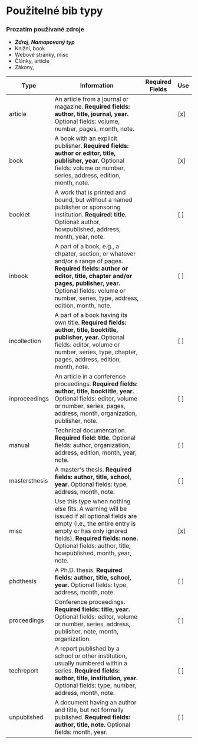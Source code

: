 # Použitelné bib typy

### Prozatím používané zdroje

- ***Zdroj***, ***Namapovaný typ***
- Knižní, book
- Webové stránky, misc
- Články, article
- Zákony,

|Type|Information|Required Fields|Use|
|---|---|---|---|
|article|An article from a journal or magazine. **Required fields: author, title, journal, year.** Optional fields: volume, number, pages, month, note.||[x]|
|book|A book with an explicit publisher. **Required fields: author or editor, title, publisher, year.** Optional fields: volume or number, series, address, edition, month, note.||[x]|
|booklet|A work that is printed and bound, but without a named publisher or sponsoring institution. **Required: title.** Optional: author, howpublished, address, month, year, note.||[ ]|
|inbook|A part of a book, e.g., a chpater, section, or whatever and/or a range of pages. **Required fields: author or editor, title, chapter and/or pages, publisher, year.** Optional fields: volume or number, series, type, address, edition, month, note.||[ ]|
|incollection|A part of a book having its own title. **Required fields: author, title, booktitle, publisher, year.** Optional fields: editor, volume or number, series, type, chapter, pages, address, edition, month, note.||[ ]|
|inproceedings|An article in a conference proceedings. **Required fields: author, title, booktitle, year.** Optional fields: editor, volume or number, series, pages, address, month, organization, publisher, note.||[ ]|
|manual|Technical documentation. **Required field: title.** Optional fields: author, organization, address, edition, month, year, note.||[ ]|
|mastersthesis|A master's thesis. **Required fields: author, title, school, year.** Optional fields: type, address, month, note.||[ ]|
|misc|Use this type when nothing else fits. A warning will be issued if all optional fields are empty (i.e., the entire entry is empty or has only ignored fields). **Required fields: none.** Optional fields: author, title, howpublished, month, year, note.||[x]|
|phdthesis|A Ph.D. thesis. **Required fields: author, title, school, year.** Optional fields: type, address, month, note.||[ ]|
|proceedings|Conference proceedings. **Required fields: title, year.** Optional fields: editor, volume or number, series, address, publisher, note, month, organization.||[ ]|
|techreport|A report published by a school or other institution, usually numbered within a series. **Required fields: author, title, institution, year.** Optional fields: type, number, address, month, note.||[ ]|
|unpublished|A document having an author and title, but not formally published. **Required fields: author, title, note.** Optional fields: month, year.||[ ]|

